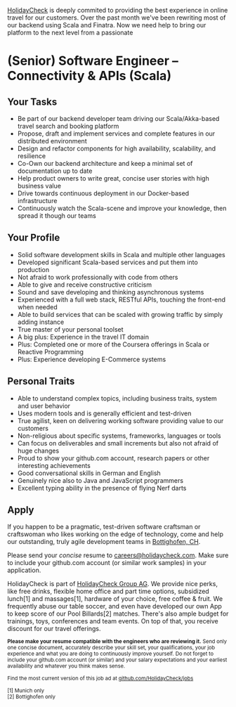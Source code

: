 [HolidayCheck](http://www.holidaycheck.de/) is deeply commited to providing the best experience in online travel for our customers. Over the past month we've been rewriting most of our backend using Scala and Finatra. Now we need help to bring our platform to the next level from a passionate

# (Senior) Software Engineer – Connectivity & APIs (Scala)

## Your Tasks
- Be part of our backend developer team driving our Scala/Akka-based travel search and booking platform
- Propose, draft and implement services and complete features in our distributed environment
- Design and refactor components for high availability, scalability, and resilience
- Co-Own our backend architecture and keep a minimal set of documentation up to date
- Help product owners to write great, concise user stories with high business value
- Drive towards continuous deployment in our Docker-based infrastructure
- Continuously watch the Scala-scene and improve your knowledge, then spread it though our teams

## Your Profile
- Solid software development skills in Scala and multiple other languages
- Developed significant Scala-based services and put them into production
- Not afraid to work professionally with code from others
- Able to give and receive constructive criticism
- Sound and save developing and thinking asynchronous systems
- Experienced with a full web stack, RESTful APIs, touching the front-end when needed
- Able to build services that can be scaled with growing traffic by simply adding instance
- True master of your personal toolset
- A big plus: Experience in the travel IT domain
- Plus: Completed one or more of the Coursera offerings in Scala or Reactive Programming
- Plus: Experience developing E-Commerce systems

## Personal Traits
- Able to understand complex topics, including business traits, system and user behavior
- Uses modern tools and is generally efficient and test-driven
- True agilist, keen on delivering working software providing value to our customers
- Non-religious about specific systems, frameworks, languages or tools
- Can focus on deliverables and small increments but also not afraid of huge changes
- Proud to show your github.com account, research papers or other interesting achievements
- Good conversational skills in German and English
- Genuinely nice also to Java and JavaScript programmers
- Excellent typing ability in the presence of flying Nerf darts

## Apply

If you happen to be a pragmatic, test-driven software craftsman or craftswoman who likes working on the edge of technology, come and help our outstanding, truly agile development teams in [Bottighofen, CH](https://goo.gl/maps/X7bZ3).

Please send your *concise* resume to [careers@holidaycheck.com](mailto:careers@holidaycheck.com). Make sure to include your github.com account (or similar work samples) in your application.

HolidayCheck is part of [HolidayCheck Group AG](https://www.holidaycheckgroup.com/). We provide nice perks, like free drinks, flexible home office and part time options, subsidized lunch[1] and massages[1], hardware of your choice, free coffee & fruit. We frequently abuse our table soccer, and even have developed our own App to keep score of our Pool Billards[2] matches. There's also ample budget for trainings, toys, conferences and team events. On top of that, you receive discount for our travel offerings.

<sub>**Please make your resume compatible with the engineers who are reviewing it.** Send only one concise document, accurately describe your skill set, your qualifications, your job experience and what you are doing to continuously improve yourself. Do not forget to include your github.com account (or similar) and your salary expectations and your earliest availability and whatever you think makes sense.</sub>


<sub>Find the most current version of this job ad at [github.com/HolidayCheck/jobs](github.com/HolidayCheck/jobs)</sub>

<sub>
[1] Munich only<br/>
[2] Bottighofen only
</sub>
